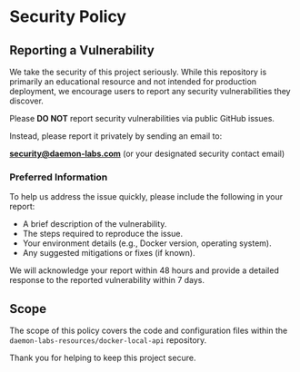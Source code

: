 # Security Policy

## Reporting a Vulnerability

We take the security of this project seriously. While this repository is primarily an educational resource and not intended for production deployment, we encourage users to report any security vulnerabilities they discover.

Please **DO NOT** report security vulnerabilities via public GitHub issues.

Instead, please report it privately by sending an email to:

**security@daemon-labs.com** (or your designated security contact email)

### Preferred Information

To help us address the issue quickly, please include the following in your report:

- A brief description of the vulnerability.
- The steps required to reproduce the issue.
- Your environment details (e.g., Docker version, operating system).
- Any suggested mitigations or fixes (if known).

We will acknowledge your report within 48 hours and provide a detailed response to the reported vulnerability within 7 days.

## Scope

The scope of this policy covers the code and configuration files within the `daemon-labs-resources/docker-local-api` repository.

Thank you for helping to keep this project secure.
